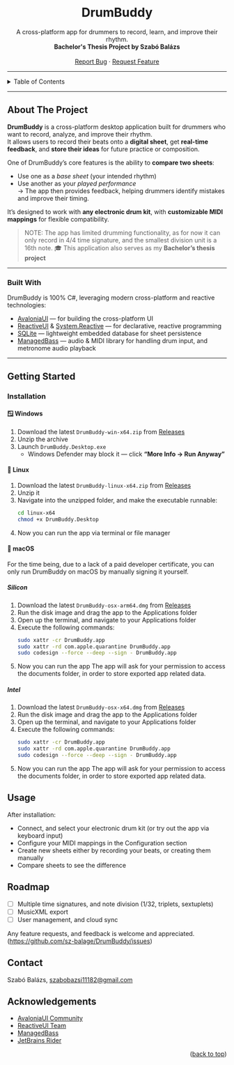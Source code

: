 <!-- PROJECT LOGO -->
<br />
<div align="center">
  <h1>DrumBuddy</h3>
  <p align="center">
    A cross-platform app for drummers to record, learn, and improve their rhythm.
    <br />
    <strong>Bachelor's Thesis Project by Szabó Balázs</strong>
    <br />
    <br />
    <a href="https://github.com/baluka1118/DrumBuddy/issues/new?labels=bug&template=bug_report.md">Report Bug</a>
    &middot;
    <a href="https://github.com/baluka1118/DrumBuddy/issues/new?labels=enhancement&template=feature-request.md">Request Feature</a>
  </p>
</div>


---

<!-- TABLE OF CONTENTS -->
<details>
  <summary>Table of Contents</summary>
  <ol>
    <li>
      <a href="#about-the-project">About The Project</a>
      <ul>
        <li><a href="#built-with">Built With</a></li>
      </ul>
    </li>
    <li>
      <a href="#getting-started">Getting Started</a>
      <ul>
        <li><a href="#installation">Installation</a></li>
      </ul>
    </li>
    <li><a href="#usage">Usage</a></li>
    <li><a href="#roadmap">Roadmap</a></li>
    <li><a href="#contact">Contact</a></li>
    <li><a href="#acknowledgments">Acknowledgments</a></li>
  </ol>
</details>


---

## About The Project

**DrumBuddy** is a cross-platform desktop application built for drummers who want to record, analyze, and improve their rhythm.  
It allows users to record their beats onto a **digital sheet**, get **real-time feedback**, and **store their ideas** for future practice or composition.

One of DrumBuddy’s core features is the ability to **compare two sheets**:
- Use one as a _base sheet_ (your intended rhythm)
- Use another as your _played performance_  
→ The app then provides feedback, helping drummers identify mistakes and improve their timing.

It’s designed to work with **any electronic drum kit**, with **customizable MIDI mappings** for flexible compatibility.
> NOTE: The app has limited drumming functionality, as for now it can only record in 4/4 time signature, and the smallest division unit is a 16th note.
> 🎓 This application also serves as my **Bachelor’s thesis project**

---

### Built With

DrumBuddy is 100% C#, leveraging modern cross-platform and reactive technologies:

* [AvaloniaUI](https://avaloniaui.net/) — for building the cross-platform UI  
* [ReactiveUI](https://reactiveui.net/) & [System.Reactive](https://github.com/dotnet/reactive) — for declarative, reactive programming  
* [SQLite](https://www.sqlite.org/) — lightweight embedded database for sheet persistence  
* [ManagedBass](https://github.com/ManagedBass/ManagedBass) — audio & MIDI library for handling drum input, and metronome audio playback  

---

## Getting Started

### Installation

#### 🪟 Windows
1. Download the latest `DrumBuddy-win-x64.zip` from [Releases](https://github.com/baluka1118/DrumBuddy/releases)
2. Unzip the archive
3. Launch `DrumBuddy.Desktop.exe`
   - Windows Defender may block it — click **“More Info → Run Anyway”**

#### 🐧 Linux
1. Download the latest `DrumBuddy-linux-x64.zip` from [Releases](https://github.com/baluka1118/DrumBuddy/releases)
2. Unzip it
3. Navigate into the unzipped folder, and make the executable runnable:
   ```bash
   cd linux-x64
   chmod +x DrumBuddy.Desktop
4. Now you can run the app via terminal or file manager

#### 🍎 macOS 
For the time being, due to a lack of a paid developer certificate, you can only run DrumBuddy on macOS by manually signing it yourself.
##### Silicon 
1. Download the latest `DrumBuddy-osx-arm64.dmg` from [Releases](https://github.com/baluka1118/DrumBuddy/releases)
2. Run the disk image and drag the app to the Applications folder
3. Open up the terminal, and navigate to your Applications folder
4. Execute the following commands:
   ```bash
   sudo xattr -cr DrumBuddy.app
   sudo xattr -rd com.apple.quarantine DrumBuddy.app
   sudo codesign --force --deep --sign - DrumBuddy.app
5. Now you can run the app
The app will ask for your permission to access the documents folder, in order to store exported app related data.
##### Intel
1. Download the latest `DrumBuddy-osx-x64.dmg` from [Releases](https://github.com/baluka1118/DrumBuddy/releases)
2. Run the disk image and drag the app to the Applications folder
3. Open up the terminal, and navigate to your Applications folder
4. Execute the following commands:
   ```bash
   sudo xattr -cr DrumBuddy.app
   sudo xattr -rd com.apple.quarantine DrumBuddy.app
   sudo codesign --force --deep --sign - DrumBuddy.app
5. Now you can run the app
The app will ask for your permission to access the documents folder, in order to store exported app related data.

## Usage
After installation:
- Connect, and select your electronic drum kit (or try out the app via keyboard input)
- Configure your MIDI mappings in the Configuration section
- Create new sheets either by recording your beats, or creating them manually
- Compare sheets to see the difference

## Roadmap
- [ ] Multiple time signatures, and note division (1/32, triplets, sextuplets)
- [ ] MusicXML export
- [ ] User management, and cloud sync

Any feature requests, and feedback is welcome and appreciated. (https://github.com/sz-balage/DrumBuddy/issues)

## Contact
Szabó Balázs, szabobazsi11182@gmail.com

## Acknowledgements
* [AvaloniaUI Community](https://github.com/AvaloniaUI)
* [ReactiveUI Team](https://github.com/reactiveui)
* [ManagedBass](https://github.com/ManagedBass/ManagedBass)
* [JetBrains Rider](https://www.jetbrains.com/rider/)

<p align="right">(<a href="#readme-top">back to top</a>)</p>
